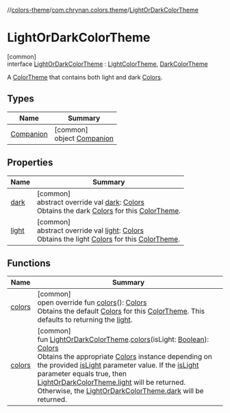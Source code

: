//[colors-theme](../../../index.md)/[com.chrynan.colors.theme](../index.md)/[LightOrDarkColorTheme](index.md)

# LightOrDarkColorTheme

[common]\
interface [LightOrDarkColorTheme](index.md) : [LightColorTheme](../-light-color-theme/index.md), [DarkColorTheme](../-dark-color-theme/index.md)

A [ColorTheme](../-color-theme/index.md) that contains both light and dark [Colors](../-colors/index.md).

## Types

| Name | Summary |
|---|---|
| [Companion](-companion/index.md) | [common]<br>object [Companion](-companion/index.md) |

## Properties

| Name | Summary |
|---|---|
| [dark](dark.md) | [common]<br>abstract override val [dark](dark.md): [Colors](../-colors/index.md)<br>Obtains the dark [Colors](../-colors/index.md) for this [ColorTheme](../-color-theme/index.md). |
| [light](light.md) | [common]<br>abstract override val [light](light.md): [Colors](../-colors/index.md)<br>Obtains the light [Colors](../-colors/index.md) for this [ColorTheme](../-color-theme/index.md). |

## Functions

| Name | Summary |
|---|---|
| [colors](colors.md) | [common]<br>open override fun [colors](colors.md)(): [Colors](../-colors/index.md)<br>Obtains the default [Colors](../-colors/index.md) for this [ColorTheme](../-color-theme/index.md). This defaults to returning the [light](../-colors/index.md). |
| [colors](../colors.md) | [common]<br>fun [LightOrDarkColorTheme](index.md).[colors](../colors.md)(isLight: [Boolean](https://kotlinlang.org/api/latest/jvm/stdlib/kotlin/-boolean/index.html)): [Colors](../-colors/index.md)<br>Obtains the appropriate [Colors](../-colors/index.md) instance depending on the provided [isLight](../colors.md) parameter value. If the [isLight](../colors.md) parameter equals true, then [LightOrDarkColorTheme.light](../-colors/index.md) will be returned. Otherwise, the [LightOrDarkColorTheme.dark](dark.md) will be returned. |
